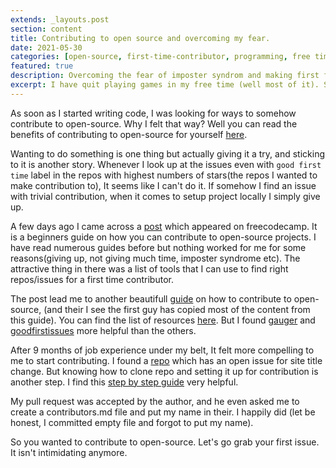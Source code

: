 ```yaml
---
extends: _layouts.post
section: content
title: Contributing to open source and overcoming my fear.
date: 2021-05-30
categories: [open-source, first-time-contributor, programming, free time]
featured: true
description: Overcoming the fear of imposter syndrom and making first few commits to an open source project. A guide for first time contributors and new commers.
excerpt: I have quit playing games in my free time (well most of it). So what is a better pastime than contributing a few lines of codes(inner peace)?
---
```


As soon as I started writing code, I was looking for ways to somehow contribute to open-source.
Why I felt that way? Well you can read the benefits of contributing to open-source for yourself [here][1].

Wanting to do something is one thing but actually giving it a try, and sticking to it is another story. Whenever I look up at the issues even with `good first time` label in the repos with highest numbers of stars(the repos I wanted to make contribution to), It seems like I can't do it. If somehow I find an issue with trivial contribution, when it comes to setup project locally I simply give up.

A few days ago I came across a [post][2] which appeared on freecodecamp. It is a beginners guide on how you can contribute to open-source projects. I have read numerous guides before but nothing worked for me for some reasons(giving up, not giving much time, imposter syndrome etc). The attractive thing in there was a list of tools that I can use to find right repos/issues for a first time contributor.

The post lead me to another beautifull [guide][3] on how to contribute to open-source, (and their I see the first guy has copied most of the content from this guide). You can find the list of resources [here][4]. But I found [gauger][7] and [goodfirstissues][8] more helpful than the others.

After 9 months of job experience under my belt, It felt more compelling to me to start contributing. I found a [repo][6] which has an open issue for site title change. But knowing how to clone repo and setting it up for contribution is another step. I find this [step by step guide][5] very helpful.

My pull request was accepted by the author, and he even asked me to create a contributors.md file and put my name in their. I happily did (let be honest, I committed empty file and forgot to put my name).

So you wanted to contribute to open-source. Let's go grab your first issue. It isn't intimidating anymore.

[1]: https://opensource.guide/how-to-contribute/#why-contribute-to-open-source
[2]: https://www.freecodecamp.org/news/how-to-contribute-to-open-source-projects-beginners-guide/
[3]: https://opensource.guide/how-to-contribute
[4]: https://opensource.guide/how-to-contribute/#finding-a-project-to-contribute-to
[5]: https://www.dataschool.io/how-to-contribute-on-github/
[6]: https://github.com/chaitak-gorai/blogbook
[7]: https://gauger.io/
[8]: https://goodfirstissues.com/index.html
